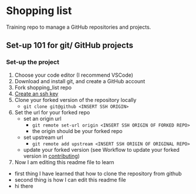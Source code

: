 # Shopping list

Training repo to manage a GitHub repositories and projects.


## Set-up 101 for git/ GitHub projects


### Set-up the project
1. Choose your code editor (I recommend VSCode)
2. Download and install git, and create a GitHub account
3. Fork shopping_list repo
5. [Create an ssh key](https://www.youtube.com/watch?v=a-zX_qc2S-M)
6. Clone your forked version of the repository locally
    - ```git clone git@github <INSERT SSH ORIGIN>```
7. Set the url for your forked repo
   - set an origin url
     - ```git remote set-url origin <INSERT SSH ORIGIN OF FORKED REPO>```
     - the origin should be your forked repo
   - set upstream url
     - ```git remote add upstream <INSERT SSH ORIGIN OF ORIGINAL REPO>```
   - update your forked version (see Workflow to update your forked version in [contributing](./contributing.md))
8. Now I am editing this readme file to learn
  - first thing I have learned that how to clone the repository from github
  - second thing is how I can edit this readme file
  - hi there


